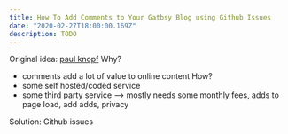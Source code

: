 ```yaml
---
title: How To Add Comments to Your Gatbsy Blog using Github Issues
date: "2020-02-27T18:00:00.169Z"
description: TODO
---
```


Original idea: [paul knopf](https://pknopf.com/post/2018-10-13-comments-for-static-sites-using-github-issues/)
Why?

- comments add a lot of value to online content
  How?
- some self hosted/coded service
- some third party service
  --> mostly needs some monthly fees, adds to page load, add adds, privacy

Solution:
Github issues
